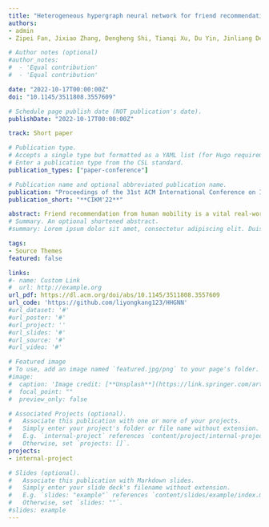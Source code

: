 ```yaml
---
title: "Heterogeneous hypergraph neural network for friend recommendation with human mobility"
authors:
- admin
- Zipei Fan, Jixiao Zhang, Dengheng Shi, Tianqi Xu, Du Yin, Jinliang Deng, Xuan Song

# Author notes (optional)
#author_notes:
#  - 'Equal contribution'
#  - 'Equal contribution'

date: "2022-10-17T00:00:00Z"
doi: "10.1145/3511808.3557609"

# Schedule page publish date (NOT publication's date).
publishDate: "2022-10-17T00:00:00Z"

track: Short paper

# Publication type.
# Accepts a single type but formatted as a YAML list (for Hugo requirements).
# Enter a publication type from the CSL standard.
publication_types: ["paper-conference"]

# Publication name and optional abbreviated publication name.
publication: "Proceedings of the 31st ACM International Conference on Information & Knowledge Management"
publication_short: "**CIKM'22**"

abstract: Friend recommendation from human mobility is a vital real-world application of location-based social networks (LBSN). It is necessary to recognize patterns from human mobility to assist friend recommendation because previous works have shown complex relations between them. However, most of previous works either modelled social networks and user trajectories separately, or only used classical simple graph-based methods with an edge linking two nodes that cannot fully model the complex data structure of LBSN. Inspired by the fact that hyperedges can connect multiple nodes of different types, we model user trajectories and check-in records as hyperedges in a novel heterogeneous LBSN hypergraph to represent complex spatio-temporal information. And then, we design a type-specific attention mechanism for an end-to-end trainable heterogeneous hypergraph neural network (HHGNN) with supervised contrastive learning, which can learn hypergraph node embedding for the next friend recommendation task. At last, our model HHGNN outperforms the state-of-the-art methods on four real-world city datasets, while ablation studies also confirm the effectiveness of each model part.
# Summary. An optional shortened abstract.
#summary: Lorem ipsum dolor sit amet, consectetur adipiscing elit. Duis posuere tellus ac convallis placerat. Proin tincidunt magna sed ex sollicitudin condimentum.

tags:
- Source Themes
featured: false

links:
#- name: Custom Link
#  url: http://example.org
url_pdf: https://dl.acm.org/doi/abs/10.1145/3511808.3557609
url_code: 'https://github.com/liyongkang123/HHGNN'
#url_dataset: '#'
#url_poster: '#'
#url_project: ''
#url_slides: '#'
#url_source: '#'
#url_video: '#'

# Featured image
# To use, add an image named `featured.jpg/png` to your page's folder. 
#image:
#  caption: 'Image credit: [**Unsplash**](https://link.springer.com/article/10.1007/s10707-022-00466-1/figures/3)'
#  focal_point: ""
#  preview_only: false

# Associated Projects (optional).
#   Associate this publication with one or more of your projects.
#   Simply enter your project's folder or file name without extension.
#   E.g. `internal-project` references `content/project/internal-project/index.md`.
#   Otherwise, set `projects: []`.
projects:
- internal-project

# Slides (optional).
#   Associate this publication with Markdown slides.
#   Simply enter your slide deck's filename without extension.
#   E.g. `slides: "example"` references `content/slides/example/index.md`.
#   Otherwise, set `slides: ""`.
#slides: example
---
```

